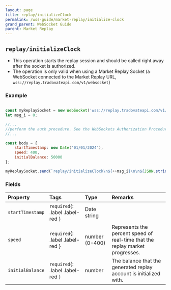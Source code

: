```yaml
---
layout: page
title: replay/initializeClock
permalink: /wss-guide/market-replay/initialize-clock
grand_parent: WebSocket Guide
parent: Market Replay
---
```


## `replay/initializeClock`
- This operation starts the replay session and should be called right away after the socket is authorized.
- The operation is only valid when using a Market Replay Socket (a WebSocket connected to the Market Replay URL, `wss://replay.tradovateapi.com/v1/websocket`)

### Example

```js

const myReplaySocket = new WebSocket('wss://replay.tradovateapi.com/v1/websocket');
let msg_i = 0;

//...
//perform the auth procedure. See the WebSockets Authorization Procedure for more details
//...

const body = {
    startTimestamp: new Date('01/01/2024'),
    speed: 400,
    initialBalance: 50000
};

myReplaySocket.send(`replay/initializeClock\n${++msg_i}\n\n${JSON.stringify(body)}`);
```

### Fields

| Property | Tags | Type | Remarks
|:---------|:-----|:-----|:-------
| `startTimestamp` | `required`{: .label .label-red } | Date string |
| `speed` | `required`{: .label .label-red } | number (0-400) | Represents the percent speed of real-time that the replay market progresses.
| `initialBalance` | `required`{: .label .label-red } | number | The balance that the generated replay account is initialized with.  
